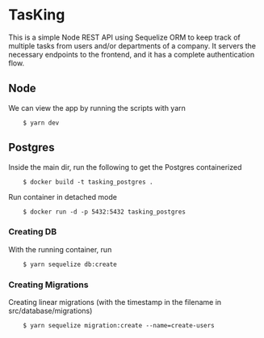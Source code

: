 # TasKing

This is a simple Node REST API using Sequelize ORM to keep track of multiple tasks from users and/or departments of a company. It servers the necessary endpoints to the frontend, and it has a complete authentication flow.

## Node

We can view the app by running the scripts with yarn

		$ yarn dev

## Postgres

Inside the main dir, run the following to get the Postgres containerized

		$ docker build -t tasking_postgres .

Run container in detached mode

		$ docker run -d -p 5432:5432 tasking_postgres

### Creating DB

With the running container, run

		$ yarn sequelize db:create

### Creating Migrations

Creating linear migrations (with the timestamp in the filename in src/database/migrations)

		$ yarn sequelize migration:create --name=create-users
